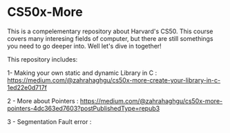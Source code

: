 # CS50x-More
This is a compelementary repository about Harvard's CS50. This course covers many interesing fields of computer, but there are still somethings you need to go deeper into.
Well let's dive in together!

This repository includes:

1- Making your own static and dynamic Library in C : https://medium.com/@zahrahaghgu/cs50x-more-create-your-library-in-c-1ed22e0d717f

2 - More about Pointers : https://medium.com/@zahrahaghgu/cs50x-more-pointers-4dc363ed7603?postPublishedType=repub3

3 - Segmentation Fault error : 

